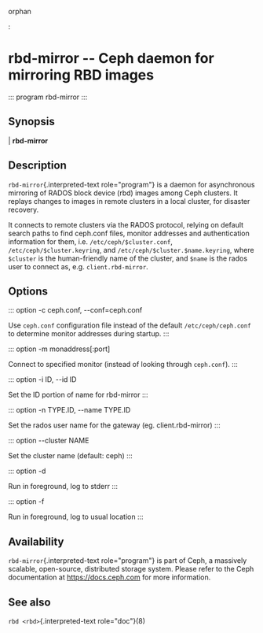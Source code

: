 orphan

:   

# rbd-mirror \-- Ceph daemon for mirroring RBD images

::: program
rbd-mirror
:::

## Synopsis

| **rbd-mirror**

## Description

`rbd-mirror`{.interpreted-text role="program"} is a daemon for
asynchronous mirroring of RADOS block device (rbd) images among Ceph
clusters. It replays changes to images in remote clusters in a local
cluster, for disaster recovery.

It connects to remote clusters via the RADOS protocol, relying on
default search paths to find ceph.conf files, monitor addresses and
authentication information for them, i.e. `/etc/ceph/$cluster.conf`,
`/etc/ceph/$cluster.keyring`, and `/etc/ceph/$cluster.$name.keyring`,
where `$cluster` is the human-friendly name of the cluster, and `$name`
is the rados user to connect as, e.g. `client.rbd-mirror`.

## Options

::: option
-c ceph.conf, \--conf=ceph.conf

Use `ceph.conf` configuration file instead of the default
`/etc/ceph/ceph.conf` to determine monitor addresses during startup.
:::

::: option
-m monaddress\[:port\]

Connect to specified monitor (instead of looking through `ceph.conf`).
:::

::: option
-i ID, \--id ID

Set the ID portion of name for rbd-mirror
:::

::: option
-n TYPE.ID, \--name TYPE.ID

Set the rados user name for the gateway (eg. client.rbd-mirror)
:::

::: option
\--cluster NAME

Set the cluster name (default: ceph)
:::

::: option
-d

Run in foreground, log to stderr
:::

::: option
-f

Run in foreground, log to usual location
:::

## Availability

`rbd-mirror`{.interpreted-text role="program"} is part of Ceph, a
massively scalable, open-source, distributed storage system. Please
refer to the Ceph documentation at <https://docs.ceph.com> for more
information.

## See also

`rbd <rbd>`{.interpreted-text role="doc"}(8)
